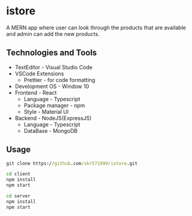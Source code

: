 # istore

A MERN app where user can look through the products that are available and admin can add the new products.

## Technologies and Tools

- TextEditor - Visual Studio Code
- VSCode Extensions
  - Prettier - for code formatting
- Development OS - Window 10
- Frontend - React
  - Language - Typescript
  - Package manager - npm
  - Style - Material UI
- Backend - NodeJS(ExpressJS)
  - Language - Typescript
  - DataBase - MongoDB

## Usage

```cmd
git clone https://github.com/skr571999/istore.git

cd client
npm install
npm start

cd server
npm install
npm start
```

<!-- ## Preview Screens -->
